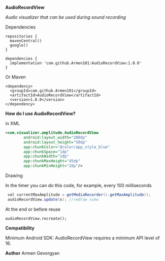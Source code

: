 **AudioRecordView**

*Audio visualizer that can be used during sound recording*

Dependencies
```
repositories {
  mavenCentral()
  google()
}

dependencies {
  implementation 'com.github.Armen101:AudioRecordView:1.0.0'
}
```
Or Maven
```
<dependency>
  <groupId>com.github.Armen101</groupId>
  <artifactId>AudioRecordView</artifactId>
  <version>1.0.0</version>
</dependency>
```

**How do I use AudioRecordView?**

in XML 

```xml
<com.visualizer.amplitude.AudioRecordView
        android:layout_width="200dp"
        android:layout_height="50dp"
        app:chunkColor="@color/app_style_blue"
        app:chunkSpace="1dp"
        app:chunkWidth="2dp"
        app:chunkMaxHeight="45dp"
        app:chunkMinHeight="2dp"/>
```
Drawing

In the timer you can do this code, for example, every 100 milliseconds

```java
 val currentMaxAmplitude = getMediaRecorder().getMaxAmplitude();
 audioRecordView.update(x); //redraw view
```

At the end or before reuse
```
audioRecordView.recreate();
```
**Compatibility**

Minimum Android SDK: AudioRecordView requires a minimum API level of 16.

**Author**
Armen Gevorgyan
